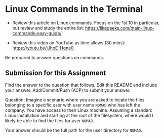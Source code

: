 # Linux Commands in the Terminal

* Review this article on Linux commands. Focus on the 1st 10 in particular, but review and study the entire list: https://likegeeks.com/main-linux-commands-easy-guide/

* Review this video on YouTube as time allows (30 mins): https://youtu.be/jJhoE-Hqne0

Be prepared to answer questions on commands.

## Submission for this Assignment
Find the answer to the question that follows. Edit this README and include your answer. Add/Commit/Push (ACP) to submit your answer.

Question:
Imagine a scenario where you are asked to locate the files belonging to a specific user with user name ```NOMAD``` who has left the company. You have access to their Linux machine. Assuming a standard Linux installation and starting at the root of the filesystem, where would I likely be able to find the files for user ```NOMAD```.

Your answer should be the full path for the user directory for ```NOMAD```.

